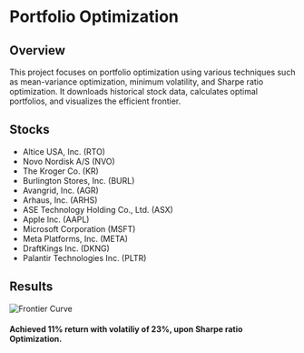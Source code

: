
# Portfolio Optimization
## Overview
This project focuses on portfolio optimization using various techniques such as mean-variance optimization, minimum volatility, and Sharpe ratio optimization. It downloads historical stock data, calculates optimal portfolios, and visualizes the efficient frontier.

## Stocks
- Altice USA, Inc. (RTO)
- Novo Nordisk A/S (NVO)
- The Kroger Co. (KR)
- Burlington Stores, Inc. (BURL)
- Avangrid, Inc. (AGR)
- Arhaus, Inc. (ARHS)
- ASE Technology Holding Co., Ltd. (ASX)
- Apple Inc. (AAPL)
- Microsoft Corporation (MSFT)
- Meta Platforms, Inc. (META)
- DraftKings Inc. (DKNG)
- Palantir Technologies Inc. (PLTR)

## Results
![Frontier Curve](https://github.com/KesavP-01/Portfolio-Optimization/assets/161378031/e209ee82-a3cc-4018-a3f1-6c30d1e7f702)

#### Achieved 11% return with volatiliy of 23%, upon Sharpe ratio Optimization.




